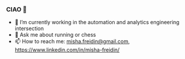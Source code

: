 ### CIAO 👋

<!--
**mishadcf/mishadcf** is a ✨ _special_ ✨ repository because its `README.md` (this file) appears on your GitHub profile.

Here are some ideas to get you started:

- 🔭 I’m currently working on ...
- 🌱 I’m currently learning ...
- 👯 I’m looking to collaborate on ...
- 🤔 I’m looking for help with ...
- 💬 Ask me about ...
- 📫 How to reach me: ...
- 😄 Pronouns: ...
- ⚡ Fun fact: ...
-->
- 🔭 I’m currently working in the automation and analytics engineering intersection
- 💬 Ask me about running or chess
- 📫 How to reach me: misha.freidin@gmail.com, https://www.linkedin.com/in/misha-freidin/
